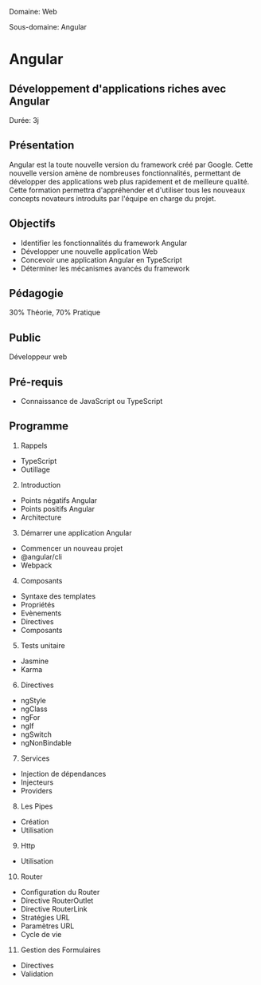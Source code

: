 Domaine: Web

Sous-domaine: Angular

# Angular
## Développement d'applications riches avec Angular

Durée: 3j

## Présentation

Angular est la toute nouvelle version du framework créé par Google. Cette nouvelle version amène de nombreuses fonctionnalités, permettant de développer des applications web plus rapidement et de meilleure qualité. Cette formation permettra d'appréhender et d'utiliser tous les nouveaux concepts novateurs introduits par l'équipe en charge du projet.

## Objectifs

- Identifier les fonctionnalités du framework Angular
- Développer une nouvelle application Web
- Concevoir une application Angular en TypeScript
- Déterminer les mécanismes avancés du framework


## Pédagogie

30% Théorie, 70% Pratique

## Public

Développeur web

## Pré-requis

- Connaissance de JavaScript ou TypeScript

## Programme

1. Rappels
  - TypeScript
  - Outillage

2. Introduction
  - Points négatifs Angular
  - Points positifs Angular
  - Architecture

3. Démarrer une application Angular
  - Commencer un nouveau projet
  - @angular/cli
  - Webpack

4. Composants
  - Syntaxe des templates
  - Propriétés
  - Evènements
  - Directives
  - Composants

5. Tests unitaire
  - Jasmine
  - Karma

6. Directives
  - ngStyle
  - ngClass
  - ngFor
  - ngIf
  - ngSwitch
  - ngNonBindable

7. Services
  - Injection de dépendances
  - Injecteurs
  - Providers

8. Les Pipes
  - Création
  - Utilisation

9. Http
  - Utilisation

10. Router
  - Configuration du Router
  - Directive RouterOutlet
  - Directive RouterLink
  - Stratégies URL
  - Paramètres URL
  - Cycle de vie

11. Gestion des Formulaires
  - Directives
  - Validation
